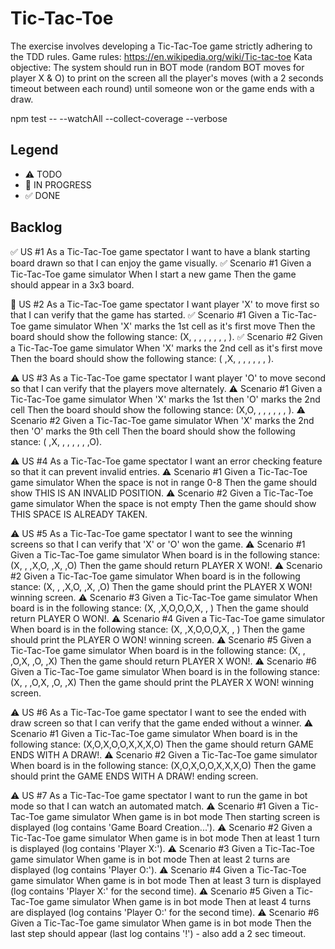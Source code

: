 # Tic-Tac-Toe
The exercise involves developing a Tic-Tac-Toe game strictly adhering to the TDD rules.
Game rules: https://en.wikipedia.org/wiki/Tic-tac-toe
Kata objective:
The system should run in BOT mode (random BOT moves for player X & O) to print on the screen all the player's moves (with a 2 seconds timeout between each round) until someone won or the game ends with a draw.

npm test -- --watchAll --collect-coverage --verbose

## Legend
- ⚠ TODO
- 🚧 IN PROGRESS
- ✅ DONE

## Backlog
✅ US #1 As a Tic-Tac-Toe game spectator I want to have a blank starting board drawn so that I can enjoy the game visually.
 ✅ Scenario #1 Given a Tic-Tac-Toe game simulator When I start a new game Then the game should appear in a 3x3 board.

🚧 US #2 As a Tic-Tac-Toe game spectator I want player 'X' to move first so that I can verify that the game has started.
 ✅ Scenario #1 Given a Tic-Tac-Toe game simulator When 'X' marks the 1st cell as it's first move Then the board should show the following stance: (X, , , , , , , , ).
 ✅ Scenario #2 Given a Tic-Tac-Toe game simulator When 'X' marks the 2nd cell as it's first move Then the board should show the following stance: ( ,X, , , , , , , ).

⚠ US #3 As a Tic-Tac-Toe game spectator I want player 'O' to move second so that I can verify that the players move alternately.
 ⚠ Scenario #1 Given a Tic-Tac-Toe game simulator When 'X' marks the 1st then 'O' marks the 2nd cell Then the board should show the following stance: (X,O, , , , , , , ).
 ⚠ Scenario #2 Given a Tic-Tac-Toe game simulator When 'X' marks the 2nd then 'O' marks the 9th cell Then the board should show the following stance: ( ,X, , , , , , ,O).

⚠ US #4 As a Tic-Tac-Toe game spectator I want an error checking feature so that it can prevent invalid entries.
 ⚠ Scenario #1 Given a Tic-Tac-Toe game simulator When the space is not in range 0-8 Then the game should show THIS IS AN INVALID POSITION.
 ⚠ Scenario #2 Given a Tic-Tac-Toe game simulator When the space is not empty Then the game should show THIS SPACE IS ALREADY TAKEN.

⚠ US #5 As a Tic-Tac-Toe game spectator I want to see the winning screens so that I can verify that 'X' or 'O' won the game.
 ⚠ Scenario #1 Given a Tic-Tac-Toe game simulator When board is in the following stance: (X, , ,X,O, ,X, ,O) Then the game should return PLAYER X WON!.
 ⚠ Scenario #2 Given a Tic-Tac-Toe game simulator When board is in the following stance: (X, , ,X,O, ,X, ,O) Then the game should print the PLAYER X WON! winning screen.
 ⚠ Scenario #3 Given a Tic-Tac-Toe game simulator When board is in the following stance: (X, ,X,O,O,O,X, , ) Then the game should return PLAYER O WON!.
 ⚠ Scenario #4 Given a Tic-Tac-Toe game simulator When board is in the following stance: (X, ,X,O,O,O,X, , ) Then the game should print the PLAYER O WON! winning screen.
 ⚠ Scenario #5 Given a Tic-Tac-Toe game simulator When board is in the following stance: (X, , ,O,X, ,O, ,X) Then the game should return PLAYER X WON!.
 ⚠ Scenario #6 Given a Tic-Tac-Toe game simulator When board is in the following stance: (X, , ,O,X, ,O, ,X) Then the game should print the PLAYER X WON! winning screen.

⚠ US #6 As a Tic-Tac-Toe game spectator I want to see the ended with draw screen so that I can verify that the game ended without a winner.
 ⚠ Scenario #1 Given a Tic-Tac-Toe game simulator When board is in the following stance: (X,O,X,O,O,X,X,X,O) Then the game should return GAME ENDS WITH A DRAW!.
 ⚠ Scenario #2 Given a Tic-Tac-Toe game simulator When board is in the following stance: (X,O,X,O,O,X,X,X,O) Then the game should print the GAME ENDS WITH A DRAW! ending screen.

⚠ US #7 As a Tic-Tac-Toe game spectator I want to run the game in bot mode so that I can watch an automated match.
 ⚠ Scenario #1 Given a Tic-Tac-Toe game simulator When game is in bot mode Then starting screen is displayed (log contains 'Game Board Creation...').
 ⚠ Scenario #2 Given a Tic-Tac-Toe game simulator When game is in bot mode Then at least 1 turn is displayed (log contains 'Player X:').
 ⚠ Scenario #3 Given a Tic-Tac-Toe game simulator When game is in bot mode Then at least 2 turns are displayed (log contains 'Player O:').
 ⚠ Scenario #4 Given a Tic-Tac-Toe game simulator When game is in bot mode Then at least 3 turn is displayed (log contains 'Player X:' for the second time).
 ⚠ Scenario #5 Given a Tic-Tac-Toe game simulator When game is in bot mode Then at least 4 turns are displayed (log contains 'Player O:' for the second time).
 ⚠ Scenario #6 Given a Tic-Tac-Toe game simulator When game is in bot mode Then the last step should appear (last log contains '!') - also add a 2 sec timeout.
